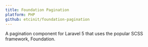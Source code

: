 ```yaml
---
title: Foundation Pagination
platform: PHP
github: etcinit/foundation-pagination
---
```


A pagination component for Laravel 5 that uses the popular SCSS framework,
Foundation.

<!--more-->
